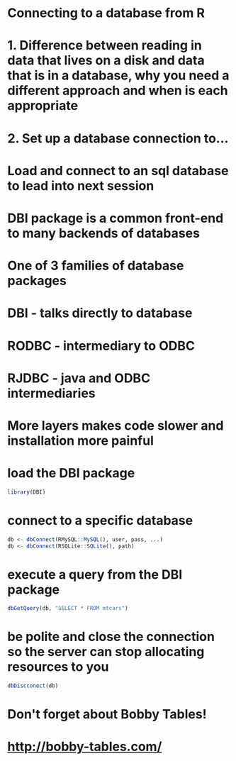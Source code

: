 Connecting to a database from R
======================================

  
# 1. Difference between reading in data that lives on a disk and data that is in a database, why you need a different approach and when is each appropriate
# 2. Set up a database connection to...

# Load and connect to an sql database to lead into next session

# DBI package is a common front-end to many backends of databases
# One of 3 families of database packages
# DBI - talks directly to database
# RODBC - intermediary to ODBC
# RJDBC - java and ODBC intermediaries
# More layers makes code slower and installation more painful

# load the DBI package
``` r
library(DBI)
``` 

# connect to a specific database
``` r
db <- dbConnect(RMySQL::MySQL(), user, pass, ...)
db <- dbConnect(RSQLite::SQLite(), path)
``` 
# execute a query from the DBI package
``` r
dbGetQuery(db, "SELECT * FROM mtcars")
``` 
# be polite and close the connection so the server can stop allocating resources to you
``` r
dbDiscconect(db)
``` 
# Don't forget about Bobby Tables!
# http://bobby-tables.com/